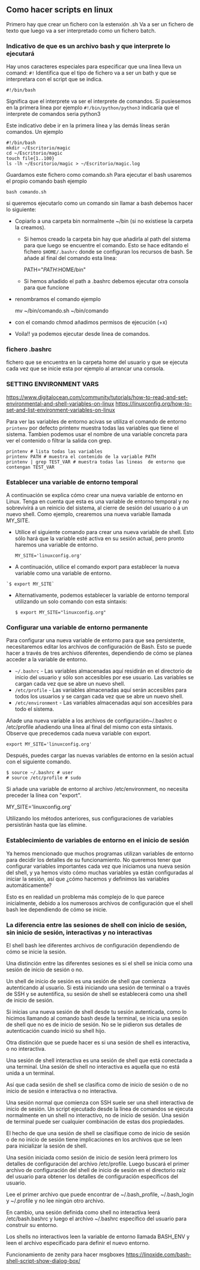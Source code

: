 ## Como hacer scripts en linux
Primero hay que crear un fichero con la estenxión .sh
Va a ser un fichero de texto que luego va a ser interpretado como un fichero batch.

### Indicativo de que es un archivo bash y que interprete lo ejecutará

Hay unos caracteres especiales para especificar que una linea lleva un comand: `#!` Identifica que el tipo de fichero va a ser un bath y que se interpretara con el script que se indica.

    #!/bin/bash

Significa que el interprete va ser el interprete de comandos. Si pusiesemos en la primera linea por ejemplo `#!/bin/python/python3` indicaría que el interprete de comandos seria python3

Este indicativo debe ir en la primera línea y las demás líneas serán comandos. Un ejemplo

    #!/bin/bash
    mkdir ~/Escritorio/magic
    cd ~/Escritorio/magic
    touch file{1..100}
    ls -lh ~/Escritorio/magic > ~/Escritorio/magic.log

Guardamos este fichero como comando.sh
Para ejecutar el bash usaremos el propio comando bash ejemplo

    bash comando.sh

si queremos ejecutarlo como un comando sin llamar a bash debemos hacer lo siguiente:
* Copiarlo a una carpeta bin normalmente ~/bin (si no existiese la carpeta la creamos).
  * Si hemos creado la carpeta bin hay que añadirla al path del sistema para que luego se encuentre el comando. Esto se hace editando el fichero `$HOME/.bashrc` donde se configuran los recursos de bash. Se añade al final del comando esta línea:

      PATH="$PATH:$HOME/bin"

  * Si hemos añadido el path a .bashrc debemos ejecutar otra consola para que funcione

* renombramos el comando ejemplo

    mv ~/bin/comando.sh ~/bin/comando

* con el comando  chmod añadimos permisos de ejecución (+x)
* Voila!! ya podemos ejecutar desde linea de comandos.


### fichero .bashrc
fichero que se encuentra en la carpeta home del usuario y que se ejecuta cada vez que se inicie esta por ejemplo al arrancar una consola.

### SETTING ENVIRONMENT VARS
https://www.digitalocean.com/community/tutorials/how-to-read-and-set-environmental-and-shell-variables-on-linux
https://linuxconfig.org/how-to-set-and-list-environment-variables-on-linux

Para ver las variables de entorno acivas se utiliza el comando de entorno `printenv` por defecto printenv muestra todas las variables que tiene el sistema. Tambien podemos usar el nombre de una  variable concreta para ver el contenido o filtrar la salida con grep.
```
printenv # lista todas las variables
printenv PATH # muestra el contenido de la variable PATH
printenv | grep TEST_VAR # muestra todas las lineas  de entorno que contengan TEST_VAR

```

### Establecer una variable de entorno temporal

A continuación se explica cómo crear una nueva variable de entorno en Linux. Tenga en cuenta que esta es una variable de entorno temporal y no sobrevivirá a un reinicio del sistema, al cierre de sesión del usuario o a un nuevo shell. Como ejemplo, crearemos una nueva variable llamada MY_SITE.

  * Utilice el siguiente comando para crear una nueva variable de shell. Esto sólo hará que la variable esté activa en su sesión actual, pero pronto haremos una variable de entorno.

    `MY_SITE='linuxconfig.org'`

   * A continuación, utilice el comando export para establecer la nueva variable como una variable de entorno.

    `$ export MY_SITE`

  * Alternativamente, podemos establecer la variable de entorno temporal utilizando un solo comando con esta sintaxis:

    `$ export MY_SITE="linuxconfig.org"`

### Configurar una variable de entorno permanente

Para configurar una nueva variable de entorno para que sea persistente, necesitaremos editar los archivos de configuración de Bash. Esto se puede hacer a través de tres archivos diferentes, dependiendo de cómo se planea acceder a la variable de entorno.

* `~/.bashrc` - Las variables almacenadas aquí residirán en el directorio de inicio del usuario y sólo son accesibles por ese usuario. Las variables se cargan cada vez que se abre un nuevo shell.
* `/etc/profile` - Las variables almacenadas aquí serán accesibles para todos los usuarios y se cargan cada vez que se abre un nuevo shell.
* `/etc/environment` - Las variables almacenadas aquí son accesibles para todo el sistema.

Añade una nueva variable a los archivos de configuración~/.bashrc o /etc/profile añadiendo una línea al final del mismo con esta sintaxis. Observe que precedemos cada nueva variable con export.
```
export MY_SITE='linuxconfig.org'
```

Después, puedes cargar las nuevas variables de entorno en la sesión actual con el siguiente comando.
```
$ source ~/.bashrc # user
# source /etc/profile # sudo
```

Si añade una variable de entorno al archivo /etc/environment, no necesita preceder la línea con "export".

MY_SITE='linuxconfig.org'

Utilizando los métodos anteriores, sus configuraciones de variables persistirán hasta que las elimine.

### Establecimiento de variables de entorno en el inicio de sesión

Ya hemos mencionado que muchos programas utilizan variables de entorno para decidir los detalles de su funcionamiento. No queremos tener que configurar variables importantes cada vez que iniciamos una nueva sesión del shell, y ya hemos visto cómo muchas variables ya están configuradas al iniciar la sesión, así que ¿cómo hacemos y definimos las variables automáticamente?

Esto es en realidad un problema más complejo de lo que parece inicialmente, debido a los numerosos archivos de configuración que el shell bash lee dependiendo de cómo se inicie.

### La diferencia entre las sesiones de shell con inicio de sesión, sin inicio de sesión, interactivas y no interactivas

El shell bash lee diferentes archivos de configuración dependiendo de cómo se inicie la sesión.

Una distinción entre las diferentes sesiones es si el shell se inicia como una sesión de inicio de sesión o no.

Un shell de inicio de sesión es una sesión de shell que comienza autenticando al usuario. Si está iniciando una sesión de terminal o a través de SSH y se autentifica, su sesión de shell se establecerá como una shell de inicio de sesión.

Si inicias una nueva sesión de shell desde tu sesión autenticada, como lo hicimos llamando al comando bash desde la terminal, se inicia una sesión de shell que no es de inicio de sesión. No se le pidieron sus detalles de autenticación cuando inició su shell hijo.

Otra distinción que se puede hacer es si una sesión de shell es interactiva, o no interactiva.

Una sesión de shell interactiva es una sesión de shell que está conectada a una terminal. Una sesión de shell no interactiva es aquella que no está unida a un terminal.

Así que cada sesión de shell se clasifica como de inicio de sesión o de no inicio de sesión e interactiva o no interactiva.

Una sesión normal que comienza con SSH suele ser una shell interactiva de inicio de sesión. Un script ejecutado desde la línea de comandos se ejecuta normalmente en un shell no interactivo, no de inicio de sesión. Una sesión de terminal puede ser cualquier combinación de estas dos propiedades.

El hecho de que una sesión de shell se clasifique como de inicio de sesión o de no inicio de sesión tiene implicaciones en los archivos que se leen para inicializar la sesión de shell.

Una sesión iniciada como sesión de inicio de sesión leerá primero los detalles de configuración del archivo /etc/profile. Luego buscará el primer archivo de configuración del shell de inicio de sesión en el directorio raíz del usuario para obtener los detalles de configuración específicos del usuario.

Lee el primer archivo que puede encontrar de ~/.bash_profile, ~/.bash_login y ~/.profile y no lee ningún otro archivo.

En cambio, una sesión definida como shell no interactiva leerá /etc/bash.bashrc y luego el archivo ~/.bashrc específico del usuario para construir su entorno.

Los shells no interactivos leen la variable de entorno llamada BASH_ENV y leen el archivo especificado para definir el nuevo entorno.


Funcionamiento de zenity para hacer msgboxes
https://linoxide.com/bash-shell-script-show-dialog-box/
